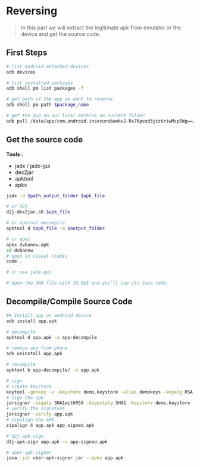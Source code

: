 # Reversing
>In this part we will extract the legitimate apk from emulator or the device and get the source code.
## First Steps
```bash
# list android attached devices
adb devices

# list installed packages
adb shell pm list packages -f

# get path of the app we want to reverse
adb shell pm path $package_name

# get the app on our local machine on current folder
adb pull /data/app/com.android.insecurebankv2-Rs76pvad3jczKriwMsp5Wg==/base.apk insecurebank_pulled.apk
```
## Get the source code
**Tools :**
- jadx / jadx-gui
- dex2jar
- apktool
- apkx

```bash
jadx -d $path_output_folder $apk_file

# or d2j
d2j-dex2jar.sh $apk_file

# or apktool decompile
apktool d $apk_file -o $output_folder

# or apkx
apkx dvbanew.apk
cd dvbanew
# open in visual studio
code .

# or use jadx-gui

# Open the JAR file with JD-GUI and you’ll see its Java code.
```

## Decompile/Compile Source Code
```bash
## Install app on android device
adb install app.apk

# decompile
apktool d app.apk -o app-decompile 

# remove app from phone 
adb uninstall app.apk

# recompile
apktool b app-decompile/ -o app.apk

# sign
# create keystore
keytool -genkey -v -keystore demo.keystore -alias demokeys -keyalg RSA -keysize 2048 -validity 10000
# sign the apk
jarsigner -sigalg SHA1withRSA -digestalg SHA1 -keystore demo.keystore -storepass demopass app.apk demokeys
# verify the signature
jarsigner -verify app.apk
# zipalign the APK
zipalign 4 app.apk app_signed.apk

# d2j-apk-sign
d2j-apk-sign app.apk -o app-signed.apk

# uber-apk-signer
java -jar uber-apk-signer.jar --apks app.apk
```
